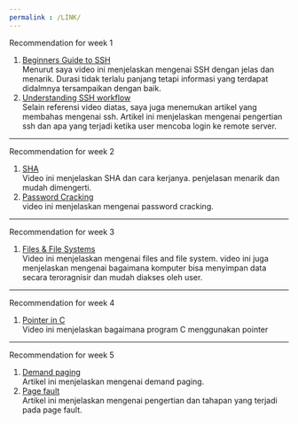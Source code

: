 ```yaml
---
permalink : /LINK/
---
```

Recommendation for week 1

1. [Beginners Guide to SSH](https://www.youtube.com/watch?v=qWKK_PNHnnA)<br>
Menurut saya video ini menjelaskan mengenai SSH dengan jelas dan menarik. Durasi tidak terlalu panjang tetapi informasi
yang terdapat didalmnya tersampaikan dengan baik.<br>
2. [Understanding SSH workflow](https://medium.com/@Magical_Mudit/understanding-ssh-workflow-66a0e8d4bf65)<br>
Selain referensi video diatas, saya juga menemukan artikel yang membahas mengenai ssh. Artikel ini menjelaskan mengenai 
pengertian ssh dan apa yang terjadi ketika user mencoba login ke remote server.

-------------------------------------
Recommendation for week 2

1. [SHA](https://www.youtube.com/watch?v=DMtFhACPnTY)<br>
Video ini menjelaskan SHA dan cara kerjanya. penjelasan menarik dan mudah dimengerti.<br>
2. [Password Cracking](https://www.youtube.com/watch?v=7U-RbOKanYs)<br>
video ini menjelaskan mengenai password cracking.

-------------------------------------
Recommendation for week 3

1. [Files & File Systems](https://www.youtube.com/watch?v=KN8YgJnShPM)<br>
   Video ini menjelaskan mengenai files and file system. video ini juga menjelaskan mengenai bagaimana komputer bisa menyimpan data secara teroragnisir dan mudah diakses oleh user.
   
-------------------------------------
Recommendation for week 4

1. [Pointer in C](https://www.youtube.com/watch?v=mw1qsMieK5c)<br>
   Video ini menjelaskan bagaimana program C menggunakan pointer

-------------------------------------
Recommendation for week 5

1. [Demand paging](https://www.javatpoint.com/os-demand-paging)<br>
   Artikel ini menjelaskan mengenai demand paging.
2. [Page fault](https://www.geeksforgeeks.org/page-fault-handling-in-operating-system/)<br>
   Artikel ini menjelaskan mengenai pengertian dan tahapan yang terjadi pada page fault.
  
 

